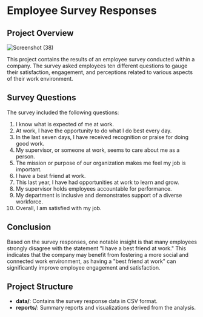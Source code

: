 # Employee Survey Responses

## Project Overview

![Screenshot (38)](https://github.com/user-attachments/assets/f5e1ccd3-98f8-4eed-b623-467e8cf712bc)


This project contains the results of an employee survey conducted within a company. The survey asked employees ten different questions to gauge their satisfaction, engagement, and perceptions related to various aspects of their work environment.

## Survey Questions

The survey included the following questions:

1. I know what is expected of me at work.
2. At work, I have the opportunity to do what I do best every day.
3. In the last seven days, I have received recognition or praise for doing good work.
4. My supervisor, or someone at work, seems to care about me as a person.
5. The mission or purpose of our organization makes me feel my job is important.
6. I have a best friend at work.
7. This last year, I have had opportunities at work to learn and grow.
8. My supervisor holds employees accountable for performance.
9. My department is inclusive and demonstrates support of a diverse workforce.
10. Overall, I am satisfied with my job.

## Conclusion

Based on the survey responses, one notable insight is that many employees strongly disagree with the statement "I have a best friend at work." This indicates that the company may benefit from fostering a more social and connected work environment, as having a "best friend at work" can significantly improve employee engagement and satisfaction.

## Project Structure

- **data/**: Contains the survey response data in CSV format.
- **reports/**: Summary reports and visualizations derived from the analysis.
